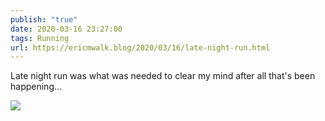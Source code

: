 ```yaml
---
publish: "true"
date: 2020-03-16 23:27:00
tags: Running
url: https://ericmwalk.blog/2020/03/16/late-night-run.html
---
```


Late night run was what was needed to clear my mind after all that's been happening...

![](https://ericmwalk.blog/uploads/2022/cbe5d4c4c9.jpg)